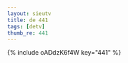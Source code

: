 ```yaml
--- 
layout: sieutv
title: de 441
tags: [detv]
thumb_re: 441
---
```

{% include oADdzK6f4W key="441" %} 

